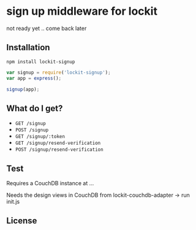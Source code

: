 # sign up middleware for lockit

not ready yet .. come back later

## Installation

`npm install lockit-signup`

```js
var signup = require('lockit-signup');
var app = express();

signup(app);
```

## What do I get?

 - `GET /signup`
 - `POST /signup`
 - `GET /signup/:token`
 - `GET /signup/resend-verification`
 - `POST /signup/resend-verification`

## Test

Requires a CouchDB instance at ...

Needs the design views in CouchDB from lockit-couchdb-adapter -> run init.js

## License